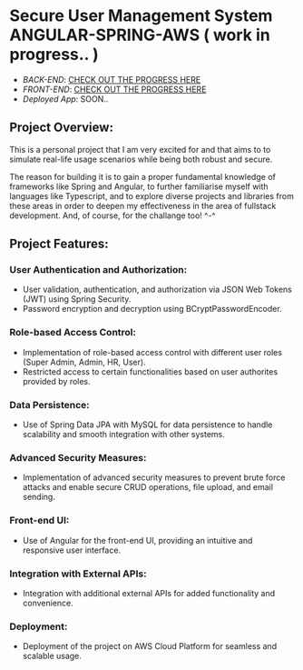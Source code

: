 
# Secure User Management System ANGULAR-SPRING-AWS ( work in progress.. )

* *BACK-END*: [CHECK OUT THE PROGRESS HERE](https://github.com/davidandw190/Secure-User-Management-Portal-BACKEND)
* *FRONT-END*: [CHECK OUT THE PROGRESS HERE](https://github.com/davidandw190/Secure-User-Management-Portal-FRONTEND.git)
* *Deployed App*: SOON..

## Project Overview:

This is a personal project that I am very excited for and that aims to to simulate real-life usage scenarios while being both robust and secure. 

The reason for building it is to gain a proper fundamental knowledge of frameworks like Spring and Angular, to further familiarise myself with languages like Typescript, and to explore diverse projects and libraries from these areas in order to deepen my effectiveness in the area of fullstack development. And, of course, for the challange too! ^-^

## Project Features:

### User Authentication and Authorization:
- User validation, authentication, and authorization via JSON Web Tokens (JWT) using Spring Security.
- Password encryption and decryption using BCryptPasswordEncoder.

### Role-based Access Control:
- Implementation of role-based access control with different user roles (Super Admin, Admin, HR, User).
- Restricted access to certain functionalities based on user authorites provided by roles.

### Data Persistence:
- Use of Spring Data JPA with MySQL for data persistence to handle scalability and smooth integration with other systems.

### Advanced Security Measures:
 - Implementation of advanced security measures to prevent brute force attacks and enable secure CRUD operations, file upload, and email sending.
 
### Front-end UI:
- Use of Angular for the front-end UI, providing an intuitive and responsive user interface.

### Integration with External APIs:
- Integration with additional external APIs for added functionality and convenience.

### Deployment:
- Deployment of the project on AWS Cloud Platform for seamless and scalable usage.
